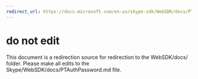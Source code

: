 ```yaml
---
redirect_url: https://docs.microsoft.com/en-us/skype-sdk/WebSDK/docs/PTAuthPassword
---
```

# do not edit
This document is a redirection source for redirection to the WebSDK/docs/ folder. Please make all edits to the Skype/WebSDK/docs/PTAuthPassword.md file.

